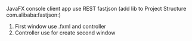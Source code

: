 JavaFX console client app use REST fastjson (add lib to Project Structure com.alibaba:fastjson:)
1. First window use .fxml and controller
2. Controller use for create second window